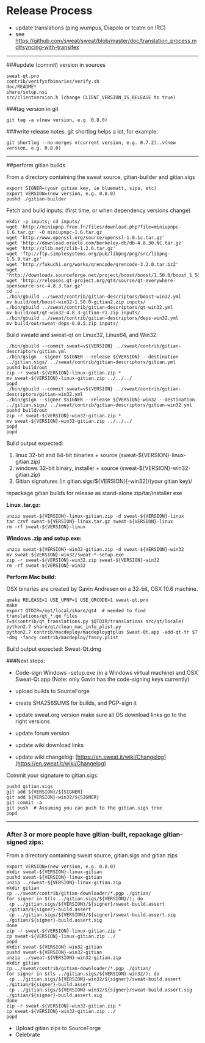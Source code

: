Release Process
====================

* update translations (ping wumpus, Diapolo or tcatm on IRC)
* see https://github.com/sweat/sweat/blob/master/doc/translation_process.md#syncing-with-transifex

* * *

###update (commit) version in sources


	sweat-qt.pro
	contrib/verifysfbinaries/verify.sh
	doc/README*
	share/setup.nsi
	src/clientversion.h (change CLIENT_VERSION_IS_RELEASE to true)

###tag version in git

	git tag -a v(new version, e.g. 0.8.0)

###write release notes. git shortlog helps a lot, for example:

	git shortlog --no-merges v(current version, e.g. 0.7.2)..v(new version, e.g. 0.8.0)

* * *

##perform gitian builds

 From a directory containing the sweat source, gitian-builder and gitian.sigs
  
	export SIGNER=(your gitian key, ie bluematt, sipa, etc)
	export VERSION=(new version, e.g. 0.8.0)
	pushd ./gitian-builder

 Fetch and build inputs: (first time, or when dependency versions change)

	mkdir -p inputs; cd inputs/
	wget 'http://miniupnp.free.fr/files/download.php?file=miniupnpc-1.6.tar.gz' -O miniupnpc-1.6.tar.gz
	wget 'http://www.openssl.org/source/openssl-1.0.1c.tar.gz'
	wget 'http://download.oracle.com/berkeley-db/db-4.8.30.NC.tar.gz'
	wget 'http://zlib.net/zlib-1.2.6.tar.gz'
	wget 'ftp://ftp.simplesystems.org/pub/libpng/png/src/libpng-1.5.9.tar.gz'
	wget 'http://fukuchi.org/works/qrencode/qrencode-3.2.0.tar.bz2'
	wget 'http://downloads.sourceforge.net/project/boost/boost/1.50.0/boost_1_50_0.tar.bz2'
	wget 'http://releases.qt-project.org/qt4/source/qt-everywhere-opensource-src-4.8.3.tar.gz'
	cd ..
	./bin/gbuild ../sweat/contrib/gitian-descriptors/boost-win32.yml
	mv build/out/boost-win32-1.50.0-gitian2.zip inputs/
	./bin/gbuild ../sweat/contrib/gitian-descriptors/qt-win32.yml
	mv build/out/qt-win32-4.8.3-gitian-r1.zip inputs/
	./bin/gbuild ../sweat/contrib/gitian-descriptors/deps-win32.yml
	mv build/out/sweat-deps-0.0.5.zip inputs/

 Build sweatd and sweat-qt on Linux32, Linux64, and Win32:
  
	./bin/gbuild --commit sweat=v${VERSION} ../sweat/contrib/gitian-descriptors/gitian.yml
	./bin/gsign --signer $SIGNER --release ${VERSION} --destination ../gitian.sigs/ ../sweat/contrib/gitian-descriptors/gitian.yml
	pushd build/out
	zip -r sweat-${VERSION}-linux-gitian.zip *
	mv sweat-${VERSION}-linux-gitian.zip ../../../
	popd
	./bin/gbuild --commit sweat=v${VERSION} ../sweat/contrib/gitian-descriptors/gitian-win32.yml
	./bin/gsign --signer $SIGNER --release ${VERSION}-win32 --destination ../gitian.sigs/ ../sweat/contrib/gitian-descriptors/gitian-win32.yml
	pushd build/out
	zip -r sweat-${VERSION}-win32-gitian.zip *
	mv sweat-${VERSION}-win32-gitian.zip ../../../
	popd
	popd

  Build output expected:

  1. linux 32-bit and 64-bit binaries + source (sweat-${VERSION}-linux-gitian.zip)
  2. windows 32-bit binary, installer + source (sweat-${VERSION}-win32-gitian.zip)
  3. Gitian signatures (in gitian.sigs/${VERSION}[-win32]/(your gitian key)/

repackage gitian builds for release as stand-alone zip/tar/installer exe

**Linux .tar.gz:**

	unzip sweat-${VERSION}-linux-gitian.zip -d sweat-${VERSION}-linux
	tar czvf sweat-${VERSION}-linux.tar.gz sweat-${VERSION}-linux
	rm -rf sweat-${VERSION}-linux

**Windows .zip and setup.exe:**

	unzip sweat-${VERSION}-win32-gitian.zip -d sweat-${VERSION}-win32
	mv sweat-${VERSION}-win32/sweat-*-setup.exe .
	zip -r sweat-${VERSION}-win32.zip sweat-${VERSION}-win32
	rm -rf sweat-${VERSION}-win32

**Perform Mac build:**

  OSX binaries are created by Gavin Andresen on a 32-bit, OSX 10.6 machine.

	qmake RELEASE=1 USE_UPNP=1 USE_QRCODE=1 sweat-qt.pro
	make
	export QTDIR=/opt/local/share/qt4  # needed to find translations/qt_*.qm files
	T=$(contrib/qt_translations.py $QTDIR/translations src/qt/locale)
	python2.7 share/qt/clean_mac_info_plist.py
	python2.7 contrib/macdeploy/macdeployqtplus Sweat-Qt.app -add-qt-tr $T -dmg -fancy contrib/macdeploy/fancy.plist

 Build output expected: Sweat-Qt.dmg

###Next steps:

* Code-sign Windows -setup.exe (in a Windows virtual machine) and
  OSX Sweat-Qt.app (Note: only Gavin has the code-signing keys currently)

* upload builds to SourceForge

* create SHA256SUMS for builds, and PGP-sign it

* update sweat.org version
  make sure all OS download links go to the right versions

* update forum version

* update wiki download links

* update wiki changelog: [https://en.sweat.it/wiki/Changelog](https://en.sweat.it/wiki/Changelog)

Commit your signature to gitian.sigs:

	pushd gitian.sigs
	git add ${VERSION}/${SIGNER}
	git add ${VERSION}-win32/${SIGNER}
	git commit -a
	git push  # Assuming you can push to the gitian.sigs tree
	popd

-------------------------------------------------------------------------

### After 3 or more people have gitian-built, repackage gitian-signed zips:

From a directory containing sweat source, gitian.sigs and gitian zips

	export VERSION=(new version, e.g. 0.8.0)
	mkdir sweat-${VERSION}-linux-gitian
	pushd sweat-${VERSION}-linux-gitian
	unzip ../sweat-${VERSION}-linux-gitian.zip
	mkdir gitian
	cp ../sweat/contrib/gitian-downloader/*.pgp ./gitian/
	for signer in $(ls ../gitian.sigs/${VERSION}/); do
	 cp ../gitian.sigs/${VERSION}/${signer}/sweat-build.assert ./gitian/${signer}-build.assert
	 cp ../gitian.sigs/${VERSION}/${signer}/sweat-build.assert.sig ./gitian/${signer}-build.assert.sig
	done
	zip -r sweat-${VERSION}-linux-gitian.zip *
	cp sweat-${VERSION}-linux-gitian.zip ../
	popd
	mkdir sweat-${VERSION}-win32-gitian
	pushd sweat-${VERSION}-win32-gitian
	unzip ../sweat-${VERSION}-win32-gitian.zip
	mkdir gitian
	cp ../sweat/contrib/gitian-downloader/*.pgp ./gitian/
	for signer in $(ls ../gitian.sigs/${VERSION}-win32/); do
	 cp ../gitian.sigs/${VERSION}-win32/${signer}/sweat-build.assert ./gitian/${signer}-build.assert
	 cp ../gitian.sigs/${VERSION}-win32/${signer}/sweat-build.assert.sig ./gitian/${signer}-build.assert.sig
	done
	zip -r sweat-${VERSION}-win32-gitian.zip *
	cp sweat-${VERSION}-win32-gitian.zip ../
	popd

- Upload gitian zips to SourceForge
- Celebrate 
